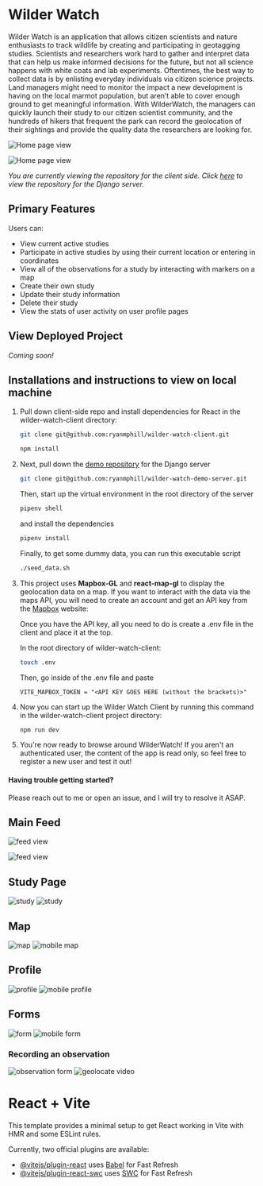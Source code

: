 # Wilder Watch

Wilder Watch is an application that allows citizen scientists and nature enthusiasts to track wildlife by creating and participating in geotagging studies. Scientists and researchers work hard to gather and interpret data that can help us make informed decisions for the future, but not all science happens with white coats and lab experiments. Oftentimes, the best way to collect data is by enlisting everyday individuals via citizen science projects. Land managers might need to monitor the impact a new development is having on the local marmot population, but aren’t able to cover enough ground to get meaningful information. With WilderWatch, the managers can quickly launch their study to our citizen scientist community, and the hundreds of hikers that frequent the park can record the geolocation of their sightings and provide the quality data the researchers are looking for.

![Home page view](public/screenshots/intro.png)

![Home page view](public/screenshots/intro_mobile.png)

_You are currently viewing the repository for the client side. Click [here](https://github.com/ryanmphill/wilder-watch-server) to view the repository for the Django server._
## Primary Features
Users can:
 - View current active studies
 - Participate in active studies by using their current location or entering in coordinates
 - View all of the observations for a study by interacting with markers on a map
 - Create their own study
 - Update their study information
 - Delete their study
 - View the stats of user activity on user profile pages

 ## View Deployed Project
 _Coming soon!_

 ## Installations and instructions to view on local machine

1.  Pull down client-side repo and install dependencies for React in the wilder-watch-client directory:

    ```bash
    git clone git@github.com:ryanmphill/wilder-watch-client.git
    ```

    ```bash
    npm install
    ```

2.  Next, pull down the [demo repository](https://github.com/ryanmphill/wilder-watch-demo-server) for the Django server

    ```bash
    git clone git@github.com:ryanmphill/wilder-watch-demo-server.git
    ```
    Then, start up the virtual environment in the root directory of the server

    ```bash
    pipenv shell
    ```

    and install the dependencies

    ```bash
    pipenv install
    ``` 

    Finally, to get some dummy data, you can run this executable script

    ```bash
    ./seed_data.sh
    ```

3.  This project uses **Mapbox-GL** and **react-map-gl** to display the geolocation data on a map. If you want to interact with the data via the maps API, you will need to create an account and get an API key from the [Mapbox](https://account.mapbox.com/auth/signup/)
website:

    Once you have the API key, all you need to do is create a .env file in the client and place it at the top.

    In the root directory of wilder-watch-client:

    ```bash
    touch .env
    ```

    Then, go inside of the .env file and paste

    ```
    VITE_MAPBOX_TOKEN = "<API KEY GOES HERE (without the brackets)>"
    ```

4.  Now you can start up the Wilder Watch Client by running this command in the wilder-watch-client project directory:

    ```bash
    npm run dev
    ```

5.  You're now ready to browse around WilderWatch! If you aren't an authenticated user, the content of the app is read only, so feel free to register a new user and test it out!

#### Having trouble getting started?
Please reach out to me or open an issue, and I will try to resolve it ASAP.

## Main Feed

![feed view](public/screenshots/feed.png)

![feed view](public/screenshots/feed_mobile.png)

## Study Page

![study](public/screenshots/details.png)
![study](public/screenshots/details_mobile.png)

## Map

![map](public/screenshots/map.png)
![mobile map](public/screenshots/map_mobile.png)

## Profile

![profile](public/screenshots/profile.png)
![mobile profile](public/screenshots/profile_mobile.png)

## Forms

![form](public/screenshots/form.png)
![mobile form](public/screenshots/form_mobile.png)
### Recording an observation
![observation form](public/screenshots/obs_form_mobile.png)
![geolocate video](public/screenshots/mobile_map_video.gif)

# React + Vite

This template provides a minimal setup to get React working in Vite with HMR and some ESLint rules.

Currently, two official plugins are available:

- [@vitejs/plugin-react](https://github.com/vitejs/vite-plugin-react/blob/main/packages/plugin-react/README.md) uses [Babel](https://babeljs.io/) for Fast Refresh
- [@vitejs/plugin-react-swc](https://github.com/vitejs/vite-plugin-react-swc) uses [SWC](https://swc.rs/) for Fast Refresh
